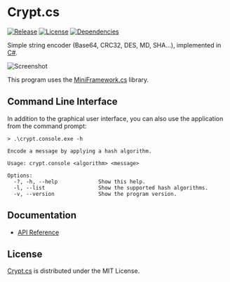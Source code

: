 # Crypt.cs
[![Release](http://img.shields.io/github/release/cedx/crypt.cs.svg)](https://github.com/cedx/crypt.cs/releases) [![License](http://img.shields.io/badge/license-MIT-blue.svg)](https://github.com/cedx/crypt.cs/blob/master/LICENSE.txt) [![Dependencies](http://img.shields.io/david/dev/cedx/crypt.cs.svg)](https://david-dm.org/cedx/crypt.cs)

Simple string encoder (Base64, CRC32, DES, MD, SHA...), implemented in [C#](https://www.microsoft.com/net).  

![Screenshot](http://dev.belin.io/crypt.cs/img/screenshot.png)

This program uses the [MiniFramework.cs](https://github.com/cedx/miniframework.cs) library.

## Command Line Interface
In addition to the graphical user interface, you can also use the application from the command prompt:

```
> .\crypt.console.exe -h

Encode a message by applying a hash algorithm.

Usage: crypt.console <algorithm> <message>

Options:
  -?, -h, --help             Show this help.
  -l, --list                 Show the supported hash algorithms.
  -v, --version              Show the program version.
```

## Documentation
- [API Reference](http://dev.belin.io/crypt.cs/api)

## License
[Crypt.cs](https://github.com/cedx/crypt.cs) is distributed under the MIT License.
